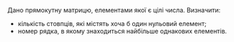 Дано прямокутну матрицю, елементами якої є цілі числа. Визначити:
+ кількість стовпців, які містять хоча б один нульовий елемент;
+ номер рядка, в якому знаходиться найбільше однакових елементів.
